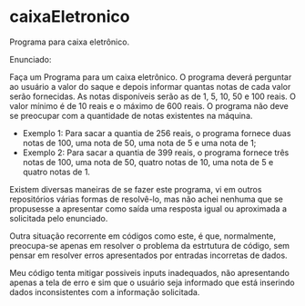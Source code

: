 # caixaEletronico
Programa para caixa eletrônico.

Enunciado:

Faça um Programa para um caixa eletrônico. 
O programa deverá perguntar ao usuário a valor do saque e depois informar quantas notas de cada valor serão fornecidas.
As notas disponíveis serão as de 1, 5, 10, 50 e 100 reais. O valor mínimo é de 10 reais e o máximo de 600 reais.
O programa não deve se preocupar com a quantidade de notas existentes na máquina.
- Exemplo 1: Para sacar a quantia de 256 reais, o programa fornece duas notas de 100, uma nota de 50, uma nota de 5 e uma nota de 1;
- Exemplo 2: Para sacar a quantia de 399 reais, o programa fornece três notas de 100, uma nota de 50, quatro notas de 10, uma nota de 5 e quatro notas de 1.

Existem diversas maneiras de se fazer este programa, vi em outros repositórios várias formas de resolvê-lo, mas não achei nenhuma que se propusesse a apresentar como saída uma resposta igual ou aproximada a solicitada pelo enunciado.

Outra situação recorrente em códigos como este, é que, normalmente, preocupa-se apenas em resolver o problema da estrtutura de código, sem pensar em resolver erros apresentados por entradas incorretas de dados.

Meu código tenta mitigar possiveis inputs inadequados, não apresentando apenas a tela de erro e sim que o usuário seja informado que está inserindo dados inconsistentes com a informação solicitada.
